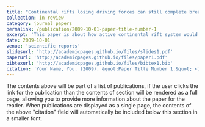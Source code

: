```yaml
---
title: "Continental rifts losing driving forces can still complete breakup"
collection: in review
category: journal papers
permalink: /publication/2009-10-01-paper-title-number-1
excerpt: 'This paper is about how active continental rift system would response to changes in plate boundary forces to determine its end stage.'
date: 2009-10-01
venue: 'scientific reports'
slidesurl: 'http://academicpages.github.io/files/slides1.pdf'
paperurl: 'http://academicpages.github.io/files/paper1.pdf'
bibtexurl: 'http://academicpages.github.io/files/bibtex1.bib'
citation: 'Your Name, You. (2009). &quot;Paper Title Number 1.&quot; <i>Journal 1</i>. 1(1).'
---
```

The contents above will be part of a list of publications, if the user clicks the link for the publication than the contents of section will be rendered as a full page, allowing you to provide more information about the paper for the reader. When publications are displayed as a single page, the contents of the above "citation" field will automatically be included below this section in a smaller font.

